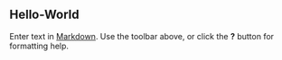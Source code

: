 ## Hello-World

Enter text in [Markdown](http://daringfireball.net/projects/markdown/). Use the toolbar above, or click the **?** button for formatting help.
